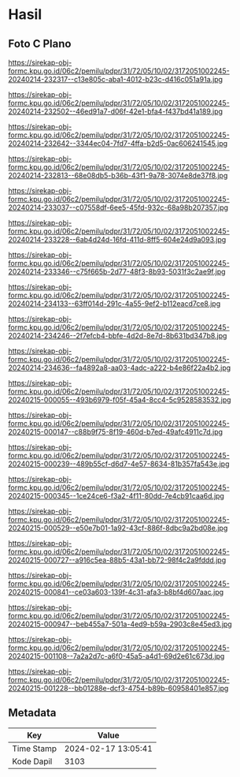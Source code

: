 # Hasil

## Foto C Plano

https://sirekap-obj-formc.kpu.go.id/06c2/pemilu/pdpr/31/72/05/10/02/3172051002245-20240214-232317--c13e805c-aba1-4012-b23c-d416c051a91a.jpg

https://sirekap-obj-formc.kpu.go.id/06c2/pemilu/pdpr/31/72/05/10/02/3172051002245-20240214-232502--46ed91a7-d06f-42e1-bfa4-f437bd41a189.jpg

https://sirekap-obj-formc.kpu.go.id/06c2/pemilu/pdpr/31/72/05/10/02/3172051002245-20240214-232642--3344ec04-7fd7-4ffa-b2d5-0ac606241545.jpg

https://sirekap-obj-formc.kpu.go.id/06c2/pemilu/pdpr/31/72/05/10/02/3172051002245-20240214-232813--68e08db5-b36b-43f1-9a78-3074e8de37f8.jpg

https://sirekap-obj-formc.kpu.go.id/06c2/pemilu/pdpr/31/72/05/10/02/3172051002245-20240214-233037--c07558df-6ee5-45fd-932c-68a98b207357.jpg

https://sirekap-obj-formc.kpu.go.id/06c2/pemilu/pdpr/31/72/05/10/02/3172051002245-20240214-233228--6ab4d24d-16fd-411d-8ff5-604e24d9a093.jpg

https://sirekap-obj-formc.kpu.go.id/06c2/pemilu/pdpr/31/72/05/10/02/3172051002245-20240214-233346--c75f665b-2d77-48f3-8b93-5031f3c2ae9f.jpg

https://sirekap-obj-formc.kpu.go.id/06c2/pemilu/pdpr/31/72/05/10/02/3172051002245-20240214-234133--63ff014d-291c-4a55-9ef2-b112eacd7ce8.jpg

https://sirekap-obj-formc.kpu.go.id/06c2/pemilu/pdpr/31/72/05/10/02/3172051002245-20240214-234246--2f7efcb4-bbfe-4d2d-8e7d-8b631bd347b8.jpg

https://sirekap-obj-formc.kpu.go.id/06c2/pemilu/pdpr/31/72/05/10/02/3172051002245-20240214-234636--fa4892a8-aa03-4adc-a222-b4e86f22a4b2.jpg

https://sirekap-obj-formc.kpu.go.id/06c2/pemilu/pdpr/31/72/05/10/02/3172051002245-20240215-000055--493b6979-f05f-45a4-8cc4-5c9528583532.jpg

https://sirekap-obj-formc.kpu.go.id/06c2/pemilu/pdpr/31/72/05/10/02/3172051002245-20240215-000147--c88b9f75-8f19-460d-b7ed-49afc4911c7d.jpg

https://sirekap-obj-formc.kpu.go.id/06c2/pemilu/pdpr/31/72/05/10/02/3172051002245-20240215-000239--489b55cf-d6d7-4e57-8634-81b357fa543e.jpg

https://sirekap-obj-formc.kpu.go.id/06c2/pemilu/pdpr/31/72/05/10/02/3172051002245-20240215-000345--1ce24ce6-f3a2-4f11-80dd-7e4cb91caa6d.jpg

https://sirekap-obj-formc.kpu.go.id/06c2/pemilu/pdpr/31/72/05/10/02/3172051002245-20240215-000529--e50e7b01-1a92-43cf-886f-8dbc9a2bd08e.jpg

https://sirekap-obj-formc.kpu.go.id/06c2/pemilu/pdpr/31/72/05/10/02/3172051002245-20240215-000727--a916c5ea-88b5-43a1-bb72-98f4c2a9fddd.jpg

https://sirekap-obj-formc.kpu.go.id/06c2/pemilu/pdpr/31/72/05/10/02/3172051002245-20240215-000841--ce03a603-139f-4c31-afa3-b8bf4d607aac.jpg

https://sirekap-obj-formc.kpu.go.id/06c2/pemilu/pdpr/31/72/05/10/02/3172051002245-20240215-000947--beb455a7-501a-4ed9-b59a-2903c8e45ed3.jpg

https://sirekap-obj-formc.kpu.go.id/06c2/pemilu/pdpr/31/72/05/10/02/3172051002245-20240215-001108--7a2a2d7c-a6f0-45a5-a4d1-69d2e61c673d.jpg

https://sirekap-obj-formc.kpu.go.id/06c2/pemilu/pdpr/31/72/05/10/02/3172051002245-20240215-001228--bb01288e-dcf3-4754-b89b-60958401e857.jpg


## Metadata

| Key        | Value               |
| ---------- | ------------------- |
| Time Stamp | 2024-02-17 13:05:41 |
| Kode Dapil | 3103                |



